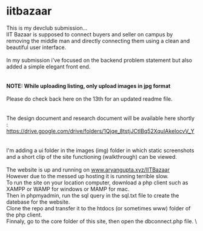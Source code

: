 # iitbazaar
This is my devclub submission...\
IIT Bazaar is supposed to connect buyers and seller on campus by removing the middle man and directly connecting them using a clean and beautiful user interface.\
\
In my submission i've focused on the backend problem statement but also added a simple elegant front end.\
\
\
****NOTE: While uploading listing, only upload images in jpg format****\
\
Please do check back here on the 13th for an updated readme file.\
\
\
The design document and research document will be available here shortly : \
https://drive.google.com/drive/folders/1Qjqe_8tstjJCtIBq52XquIAkeIocvV_Y \
\
\
I'm adding a ui folder in the images (img) folder in which static screenshots and a short clip of the site functioning (walkthrough) can be viewed.\
\
The website is up and running on www.aryangupta.xyz/IITBazaar \
However due to the messed up hosting it is running terrible slow.\
To run the site on your location computer, download a php client such as XAMPP or WAMP for windows or MAMP for mac. \
Then in phpmyadmin, run the sql query in the sql.txt file to create the datebase for the website. \
Clone the repo and transfer it to the htdocs (or sometimes www) folder of the php client. \
Finnaly, go to the core folder of this site, then open the dbconnect.php file. \
